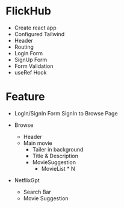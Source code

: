 # FlickHub

- Create react app
- Configured Tailwind
- Header
- Routing
- Login Form
- SignUp Form
- Form Validation
- useRef Hook

# Feature

- LogIn/SignIn Form
SignIn to Browse Page

- Browse
    - Header
    - Main movie
        - Tailer in background
        - Title & Description
        - MovieSuggestion
            - MovieList * N

- NetflixGpt
    - Search Bar
    - Movie Suggestion